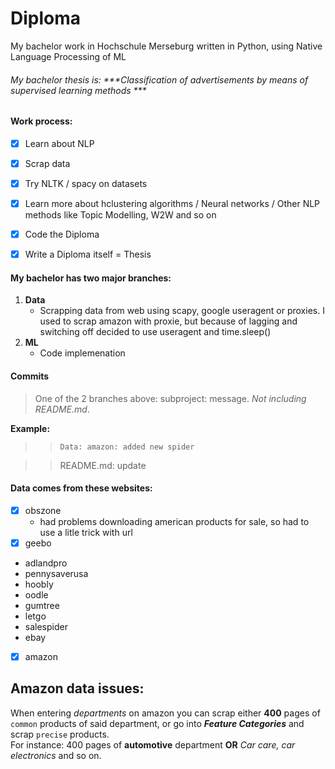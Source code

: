 # Diploma
My bachelor work in Hochschule Merseburg written in Python, using Native Language Processing of ML

###### My bachelor thesis is: ***Classification of advertisements by means of supervised learning methods ***

#### Work process:
- [X] Learn about NLP
- [X] Scrap data
- [X] Try NLTK / spacy on datasets
- [X] Learn more about hclustering algorithms / Neural networks / Other NLP methods like Topic Modelling, W2W and so on
- [X] Code the Diploma
- [X] Write a Diploma itself = Thesis


#### My bachelor has two major branches: 
1. **Data**
    - Scrapping data from web using scapy, google useragent or proxies. I used to scrap amazon with proxie, but because of lagging and switching off decided to use useragent and time.sleep()
2. **ML**
    - Code implemenation 
    
#### Commits
>One of the 2 branches above: subproject: message. _Not including README.md_. 

__Example:__ 
>> `Data: amazon: added new spider`

>> README.md: update

#### Data comes from these websites:
- [x] obszone
    - had problems downloading american products for sale, so had to use a litle trick with url
-  [x] geebo
- adlandpro
- pennysaverusa
- hoobly
- oodle
- gumtree
- letgo
- salespider
- ebay
-  [X] amazon


## Amazon data issues:
When entering _departments_ on amazon you can scrap either **400** pages of `common` products of said department, or go into ***Feature Categories*** and scrap `precise` products.  
For instance: 400 pages of **automotive** department **OR** *Car care, car electronics* and so on.
